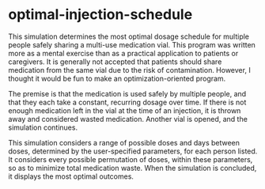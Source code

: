 # optimal-injection-schedule
This simulation determines the most optimal dosage schedule for multiple people
safely sharing a multi-use medication vial. This program was written more as a
mental exercise than as a practical application to patients or caregivers. It
is generally not accepted that patients should share medication from the same
vial due to the risk of contamination. However, I thought it would be fun to
make an optimization-oriented program.

The premise is that the medication is used safely by multiple people, and that
they each take a constant, recurring dosage over time. If there is not enough
medication left in the vial at the time of an injection, it is thrown away and
considered wasted medication. Another vial is opened, and the simulation
continues.

This simulation considers a range of possible doses and days between doses,
determined by the user-specified parameters, for each person listed. It
considers every possible permutation of doses, within these parameters, so as
to minimize total medication waste. When the simulation is concluded, it
displays the most optimal outcomes.
